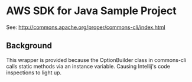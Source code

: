 # AWS SDK for Java Sample Project

See: http://commons.apache.org/proper/commons-cli/index.html

## Background

This wrapper is provided because the OptionBuilder class in commons-cli
calls static methods via an instance variable. Causing Intellij's code
inspections to light up.

